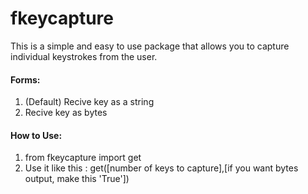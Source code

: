 # fkeycapture
This is a simple and easy to use package that allows you to capture individual keystrokes from the user.
#### Forms:
1. (Default) Recive key as a string
2. Recive key as bytes
#### How to Use:
1. from fkeycapture import get
2. Use it like this 
: get([number of keys to capture],[if you want bytes output, make this 'True'])